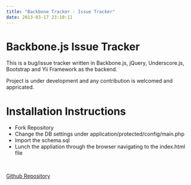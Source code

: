 ```yaml
---
title: "Backbone Tracker - Issue Tracker"
date: 2013-03-17 23:10:11
---
```


<h1>Backbone.js Issue Tracker</h1>
This is a bug/issue tracker written in Backbone.js, jQuery, Underscore.js, Bootstrap and Yii Framework as the backend.

Project is under development and any contribution is welcomed and appricated.
<h1><a href="https://github.com/VinceG/Backbone-Tracker#installation-instructions" name="installation-instructions"></a>Installation Instructions</h1>
<ul>
	<li>Fork Repository</li>
	<li>Change the DB settings under application/protected/config/main.php</li>
	<li>Import the schema.sql</li>
	<li>Lunch the appliation through the browser navigating to the index.html file</li>
</ul>
&nbsp;

<a href="https://github.com/VinceG/Backbone-Tracker" target="_blank">Github Repository</a>
